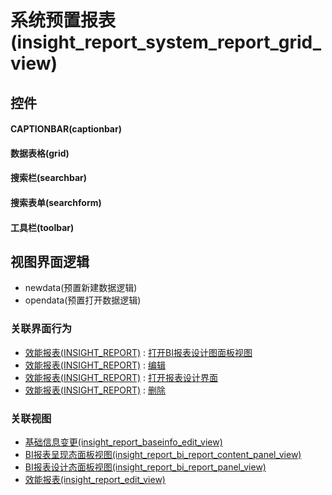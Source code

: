 # 系统预置报表(insight_report_system_report_grid_view)  <!-- {docsify-ignore-all} -->



## 控件
#### CAPTIONBAR(captionbar)
#### 数据表格(grid)
#### 搜索栏(searchbar)
#### 搜索表单(searchform)
#### 工具栏(toolbar)

## 视图界面逻辑
  * newdata(预置新建数据逻辑)
  * opendata(预置打开数据逻辑)


### 关联界面行为
  * [效能报表(INSIGHT_REPORT)](module/Insight/insight_report) : [打开BI报表设计图面板视图](module/Insight/insight_report#界面行为)
  * [效能报表(INSIGHT_REPORT)](module/Insight/insight_report) : [编辑](module/Insight/insight_report#界面行为)
  * [效能报表(INSIGHT_REPORT)](module/Insight/insight_report) : [打开报表设计界面](module/Insight/insight_report#界面行为)
  * [效能报表(INSIGHT_REPORT)](module/Insight/insight_report) : [删除](module/Insight/insight_report#界面行为)

### 关联视图
  * [基础信息变更(insight_report_baseinfo_edit_view)](app/view/insight_report_baseinfo_edit_view)
  * [BI报表呈现态面板视图(insight_report_bi_report_content_panel_view)](app/view/insight_report_bi_report_content_panel_view)
  * [BI报表设计态面板视图(insight_report_bi_report_panel_view)](app/view/insight_report_bi_report_panel_view)
  * [效能报表(insight_report_edit_view)](app/view/insight_report_edit_view)

<script>
 const { createApp } = Vue
  createApp({
    data() {
      return {

      }
    }
  }).use(ElementPlus).mount('#app')
</script>